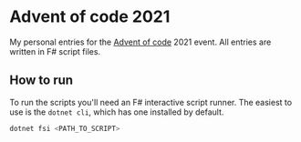 # Advent of code 2021

My personal entries for the [Advent of code](https://adventofcode.com) 2021 event.
All entries are written in F# script files.

## How to run

To run the scripts you'll need an F# interactive script runner.
The easiest to use is the `dotnet cli`, which has one installed by default.

```Powershell
dotnet fsi <PATH_TO_SCRIPT>
```
